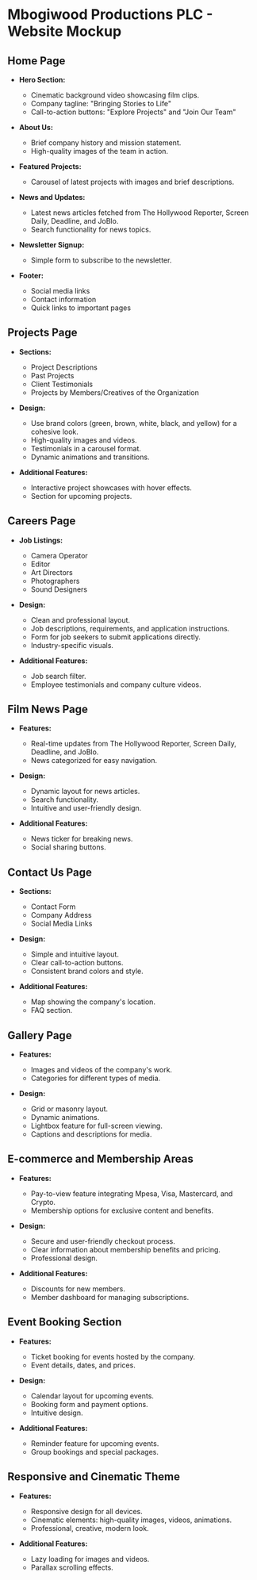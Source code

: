 # Mbogiwood Productions PLC - Website Mockup

## Home Page
- **Hero Section:** 
  - Cinematic background video showcasing film clips.
  - Company tagline: "Bringing Stories to Life"
  - Call-to-action buttons: "Explore Projects" and "Join Our Team"

- **About Us:**
  - Brief company history and mission statement.
  - High-quality images of the team in action.

- **Featured Projects:**
  - Carousel of latest projects with images and brief descriptions.

- **News and Updates:**
  - Latest news articles fetched from The Hollywood Reporter, Screen Daily, Deadline, and JoBlo.
  - Search functionality for news topics.

- **Newsletter Signup:**
  - Simple form to subscribe to the newsletter.

- **Footer:**
  - Social media links
  - Contact information
  - Quick links to important pages

## Projects Page
- **Sections:**
  - Project Descriptions
  - Past Projects
  - Client Testimonials
  - Projects by Members/Creatives of the Organization

- **Design:**
  - Use brand colors (green, brown, white, black, and yellow) for a cohesive look.
  - High-quality images and videos.
  - Testimonials in a carousel format.
  - Dynamic animations and transitions.

- **Additional Features:**
  - Interactive project showcases with hover effects.
  - Section for upcoming projects.

## Careers Page
- **Job Listings:**
  - Camera Operator
  - Editor
  - Art Directors
  - Photographers
  - Sound Designers

- **Design:**
  - Clean and professional layout.
  - Job descriptions, requirements, and application instructions.
  - Form for job seekers to submit applications directly.
  - Industry-specific visuals.

- **Additional Features:**
  - Job search filter.
  - Employee testimonials and company culture videos.

## Film News Page
- **Features:**
  - Real-time updates from The Hollywood Reporter, Screen Daily, Deadline, and JoBlo.
  - News categorized for easy navigation.

- **Design:**
  - Dynamic layout for news articles.
  - Search functionality.
  - Intuitive and user-friendly design.

- **Additional Features:**
  - News ticker for breaking news.
  - Social sharing buttons.

## Contact Us Page
- **Sections:**
  - Contact Form
  - Company Address
  - Social Media Links

- **Design:**
  - Simple and intuitive layout.
  - Clear call-to-action buttons.
  - Consistent brand colors and style.

- **Additional Features:**
  - Map showing the company's location.
  - FAQ section.

## Gallery Page
- **Features:**
  - Images and videos of the company's work.
  - Categories for different types of media.

- **Design:**
  - Grid or masonry layout.
  - Dynamic animations.
  - Lightbox feature for full-screen viewing.
  - Captions and descriptions for media.

## E-commerce and Membership Areas
- **Features:**
  - Pay-to-view feature integrating Mpesa, Visa, Mastercard, and Crypto.
  - Membership options for exclusive content and benefits.

- **Design:**
  - Secure and user-friendly checkout process.
  - Clear information about membership benefits and pricing.
  - Professional design.

- **Additional Features:**
  - Discounts for new members.
  - Member dashboard for managing subscriptions.

## Event Booking Section
- **Features:**
  - Ticket booking for events hosted by the company.
  - Event details, dates, and prices.

- **Design:**
  - Calendar layout for upcoming events.
  - Booking form and payment options.
  - Intuitive design.

- **Additional Features:**
  - Reminder feature for upcoming events.
  - Group bookings and special packages.

## Responsive and Cinematic Theme
- **Features:**
  - Responsive design for all devices.
  - Cinematic elements: high-quality images, videos, animations.
  - Professional, creative, modern look.

- **Additional Features:**
  - Lazy loading for images and videos.
  - Parallax scrolling effects.